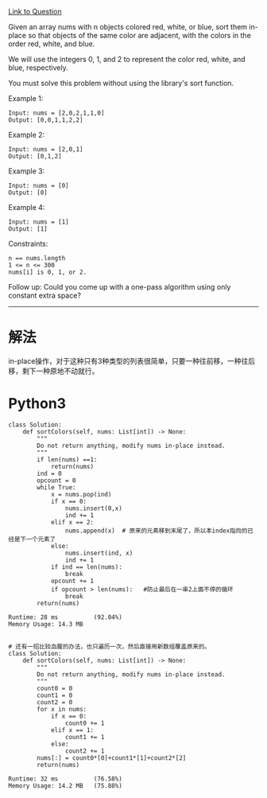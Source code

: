 [Link to Question](https://leetcode.com/explore/interview/card/top-interview-questions-medium/110/sorting-and-searching/798/)




Given an array nums with n objects colored red, white, or blue, sort them in-place so that objects of the same color are adjacent, with the colors in the order red, white, and blue.

We will use the integers 0, 1, and 2 to represent the color red, white, and blue, respectively.

You must solve this problem without using the library's sort function.

 

Example 1:
```
Input: nums = [2,0,2,1,1,0]
Output: [0,0,1,1,2,2]
```
Example 2:
```
Input: nums = [2,0,1]
Output: [0,1,2]
```
Example 3:
```
Input: nums = [0]
Output: [0]
```
Example 4:
```
Input: nums = [1]
Output: [1]
 ```

Constraints:
```
n == nums.length
1 <= n <= 300
nums[i] is 0, 1, or 2.
 ```

Follow up: Could you come up with a one-pass algorithm using only constant extra space?

-----
# 解法
in-place操作，对于这种只有3种类型的列表很简单，只要一种往前移，一种往后移，剩下一种原地不动就行。

# Python3
```python3
class Solution:
    def sortColors(self, nums: List[int]) -> None:
        """
        Do not return anything, modify nums in-place instead.
        """
        if len(nums) ==1:
            return(nums)
        ind = 0
        opcount = 0
        while True:
            x = nums.pop(ind)
            if x == 0:
                nums.insert(0,x)
                ind += 1
            elif x == 2:
                nums.append(x)  # 原来的元素移到末尾了，所以本index指向的已经是下一个元素了
            else:
                nums.insert(ind, x)
                ind += 1
            if ind == len(nums):
                break
            opcount += 1 
            if opcount > len(nums):   #防止最后在一串2上面不停的循环
                break
        return(nums)

Runtime: 28 ms          (92.04%)
Memory Usage: 14.3 MB


# 还有一招比较血腥的办法，也只遍历一次，然后直接用新数组覆盖原来的。
class Solution:
    def sortColors(self, nums: List[int]) -> None:
        """
        Do not return anything, modify nums in-place instead.
        """
        count0 = 0
        count1 = 0
        count2 = 0
        for x in nums:
            if x == 0:
                count0 += 1
            elif x == 1:
                count1 += 1
            else:
                count2 += 1
        nums[:] = count0*[0]+count1*[1]+count2*[2]
        return(nums)

Runtime: 32 ms          (76.58%)
Memory Usage: 14.2 MB   (75.88%)
```